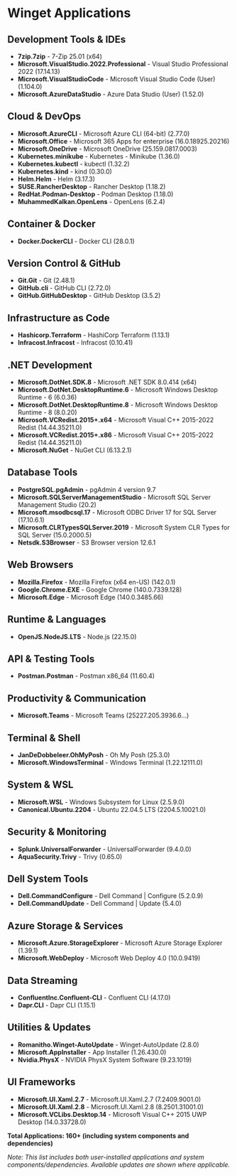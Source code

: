 # Winget Applications

## Development Tools & IDEs
- **7zip.7zip** - 7-Zip 25.01 (x64)
- **Microsoft.VisualStudio.2022.Professional** - Visual Studio Professional 2022 (17.14.13)
- **Microsoft.VisualStudioCode** - Microsoft Visual Studio Code (User) (1.104.0)
- **Microsoft.AzureDataStudio** - Azure Data Studio (User) (1.52.0)

## Cloud & DevOps
- **Microsoft.AzureCLI** - Microsoft Azure CLI (64-bit) (2.77.0)
- **Microsoft.Office** - Microsoft 365 Apps for enterprise (16.0.18925.20216)
- **Microsoft.OneDrive** - Microsoft OneDrive (25.159.0817.0003)
- **Kubernetes.minikube** - Kubernetes - Minikube (1.36.0)
- **Kubernetes.kubectl** - kubectl (1.32.2)
- **Kubernetes.kind** - kind (0.30.0)
- **Helm.Helm** - Helm (3.17.3)
- **SUSE.RancherDesktop** - Rancher Desktop (1.18.2)
- **RedHat.Podman-Desktop** - Podman Desktop (1.18.0)
- **MuhammedKalkan.OpenLens** - OpenLens (6.2.4)

## Container & Docker
- **Docker.DockerCLI** - Docker CLI (28.0.1)

## Version Control & GitHub
- **Git.Git** - Git (2.48.1)
- **GitHub.cli** - GitHub CLI (2.72.0)
- **GitHub.GitHubDesktop** - GitHub Desktop (3.5.2)

## Infrastructure as Code
- **Hashicorp.Terraform** - HashiCorp Terraform (1.13.1)
- **Infracost.Infracost** - Infracost (0.10.41)

## .NET Development
- **Microsoft.DotNet.SDK.8** - Microsoft .NET SDK 8.0.414 (x64)
- **Microsoft.DotNet.DesktopRuntime.6** - Microsoft Windows Desktop Runtime - 6 (6.0.36)
- **Microsoft.DotNet.DesktopRuntime.8** - Microsoft Windows Desktop Runtime - 8 (8.0.20)
- **Microsoft.VCRedist.2015+.x64** - Microsoft Visual C++ 2015-2022 Redist (14.44.35211.0)
- **Microsoft.VCRedist.2015+.x86** - Microsoft Visual C++ 2015-2022 Redist (14.44.35211.0)
- **Microsoft.NuGet** - NuGet CLI (6.13.2.1)

## Database Tools
- **PostgreSQL.pgAdmin** - pgAdmin 4 version 9.7
- **Microsoft.SQLServerManagementStudio** - Microsoft SQL Server Management Studio (20.2)
- **Microsoft.msodbcsql.17** - Microsoft ODBC Driver 17 for SQL Server (17.10.6.1)
- **Microsoft.CLRTypesSQLServer.2019** - Microsoft System CLR Types for SQL Server (15.0.2000.5)
- **Netsdk.S3Browser** - S3 Browser version 12.6.1

## Web Browsers
- **Mozilla.Firefox** - Mozilla Firefox (x64 en-US) (142.0.1)
- **Google.Chrome.EXE** - Google Chrome (140.0.7339.128)
- **Microsoft.Edge** - Microsoft Edge (140.0.3485.66)

## Runtime & Languages
- **OpenJS.NodeJS.LTS** - Node.js (22.15.0)

## API & Testing Tools
- **Postman.Postman** - Postman x86_64 (11.60.4)

## Productivity & Communication
- **Microsoft.Teams** - Microsoft Teams (25227.205.3936.6...)

## Terminal & Shell
- **JanDeDobbeleer.OhMyPosh** - Oh My Posh (25.3.0)
- **Microsoft.WindowsTerminal** - Windows Terminal (1.22.12111.0)

## System & WSL
- **Microsoft.WSL** - Windows Subsystem for Linux (2.5.9.0)
- **Canonical.Ubuntu.2204** - Ubuntu 22.04.5 LTS (2204.5.10021.0)

## Security & Monitoring
- **Splunk.UniversalForwarder** - UniversalForwarder (9.4.0.0)
- **AquaSecurity.Trivy** - Trivy (0.65.0)

## Dell System Tools
- **Dell.CommandConfigure** - Dell Command | Configure (5.2.0.9)
- **Dell.CommandUpdate** - Dell Command | Update (5.4.0)

## Azure Storage & Services
- **Microsoft.Azure.StorageExplorer** - Microsoft Azure Storage Explorer (1.39.1)
- **Microsoft.WebDeploy** - Microsoft Web Deploy 4.0 (10.0.9419)

## Data Streaming
- **ConfluentInc.Confluent-CLI** - Confluent CLI (4.17.0)
- **Dapr.CLI** - Dapr CLI (1.15.1)

## Utilities & Updates
- **Romanitho.Winget-AutoUpdate** - Winget-AutoUpdate (2.8.0)
- **Microsoft.AppInstaller** - App Installer (1.26.430.0)
- **Nvidia.PhysX** - NVIDIA PhysX System Software (9.23.1019)

## UI Frameworks
- **Microsoft.UI.Xaml.2.7** - Microsoft.UI.Xaml.2.7 (7.2409.9001.0)
- **Microsoft.UI.Xaml.2.8** - Microsoft.UI.Xaml.2.8 (8.2501.31001.0)
- **Microsoft.VCLibs.Desktop.14** - Microsoft Visual C++ 2015 UWP Desktop (14.0.33728.0)

**Total Applications: 160+ (including system components and dependencies)**

*Note: This list includes both user-installed applications and system components/dependencies. Available updates are shown where applicable.*